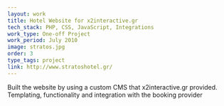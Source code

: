 ```yaml
---
layout: work
title: Hotel Website for x2interactive.gr
tech_stack: PHP, CSS, JavaScript, Integrations
work_type: One-off Project
work_period: July 2010
image: stratos.jpg
order: 3
type_tags: project
link: http://www.stratoshotel.gr/
---
```


Built the website by using a custom CMS that x2interactive.gr provided. Templating, functionality and integration with the booking provider
